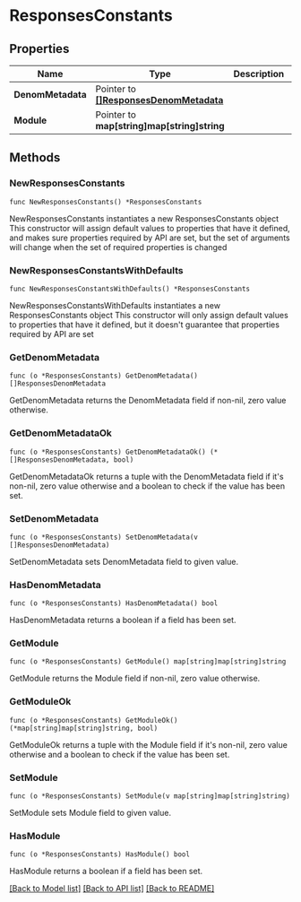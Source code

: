 # ResponsesConstants

## Properties

Name | Type | Description | Notes
------------ | ------------- | ------------- | -------------
**DenomMetadata** | Pointer to [**[]ResponsesDenomMetadata**](ResponsesDenomMetadata.md) |  | [optional] 
**Module** | Pointer to **map[string]map[string]string** |  | [optional] 

## Methods

### NewResponsesConstants

`func NewResponsesConstants() *ResponsesConstants`

NewResponsesConstants instantiates a new ResponsesConstants object
This constructor will assign default values to properties that have it defined,
and makes sure properties required by API are set, but the set of arguments
will change when the set of required properties is changed

### NewResponsesConstantsWithDefaults

`func NewResponsesConstantsWithDefaults() *ResponsesConstants`

NewResponsesConstantsWithDefaults instantiates a new ResponsesConstants object
This constructor will only assign default values to properties that have it defined,
but it doesn't guarantee that properties required by API are set

### GetDenomMetadata

`func (o *ResponsesConstants) GetDenomMetadata() []ResponsesDenomMetadata`

GetDenomMetadata returns the DenomMetadata field if non-nil, zero value otherwise.

### GetDenomMetadataOk

`func (o *ResponsesConstants) GetDenomMetadataOk() (*[]ResponsesDenomMetadata, bool)`

GetDenomMetadataOk returns a tuple with the DenomMetadata field if it's non-nil, zero value otherwise
and a boolean to check if the value has been set.

### SetDenomMetadata

`func (o *ResponsesConstants) SetDenomMetadata(v []ResponsesDenomMetadata)`

SetDenomMetadata sets DenomMetadata field to given value.

### HasDenomMetadata

`func (o *ResponsesConstants) HasDenomMetadata() bool`

HasDenomMetadata returns a boolean if a field has been set.

### GetModule

`func (o *ResponsesConstants) GetModule() map[string]map[string]string`

GetModule returns the Module field if non-nil, zero value otherwise.

### GetModuleOk

`func (o *ResponsesConstants) GetModuleOk() (*map[string]map[string]string, bool)`

GetModuleOk returns a tuple with the Module field if it's non-nil, zero value otherwise
and a boolean to check if the value has been set.

### SetModule

`func (o *ResponsesConstants) SetModule(v map[string]map[string]string)`

SetModule sets Module field to given value.

### HasModule

`func (o *ResponsesConstants) HasModule() bool`

HasModule returns a boolean if a field has been set.


[[Back to Model list]](../README.md#documentation-for-models) [[Back to API list]](../README.md#documentation-for-api-endpoints) [[Back to README]](../README.md)


